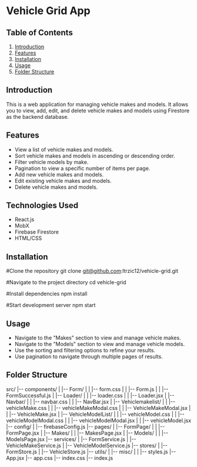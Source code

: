 # Vehicle Grid App

## Table of Contents

1. [Introduction](#introduction)
2. [Features](#features)
3. [Installation](#installation)
4. [Usage](#usage)
5. [Folder Structure](#folder-structure)


## Introduction

This is a web application for managing vehicle makes and models. It allows you to view, add, edit, and delete vehicle makes and models using Firestore as the backend database.

## Features

- View a list of vehicle makes and models.
- Sort vehicle makes and models in ascending or descending order.
- Filter vehicle models by make.
- Pagination to view a specific number of items per page.
- Add new vehicle makes and models.
- Edit existing vehicle makes and models.
- Delete vehicle makes and models.

## Technologies Used

- React.js
- MobX 
- Firebase Firestore
- HTML/CSS


## Installation


#Clone the repository
git clone git@github.com:ltrzic12/vehicle-grid.git

#Navigate to the project directory
cd vehicle-grid

#Install dependencies
npm install

#Start development server
npm start  


## Usage

- Navigate to the "Makes" section to view and manage vehicle makes.
- Navigate to the "Models" section to view and manage vehicle models.
- Use the sorting and filtering options to refine your results.
- Use pagination to navigate through multiple pages of results.

## Folder Structure

src/
|-- components/
|   |-- Form/
|   |   |-- form.css
|   |   |-- Form.js
|   |   |-- FormSuccessful.js
|   |-- Loader/
|   |   |-- loader.css
|   |   |-- Loader.jsx
|   |-- Navbar/
|   |   |-- navbar.css
|   |   |-- NavBar.jsx
|   |-- Vehiclemakelist/
|   |   |-- vehicleMake.css
|   |   |-- vehicleMakeModal.css
|   |   |-- VehicleMakeModal.jsx
|   |   |-- VehicleMake.jsx
|   |-- VehicleModelList/
|   |   |-- vehicleModel.css
|   |   |-- vehicleModelModal.css
|   |   |-- vehicleModelModal.jsx
|   |   |-- vehicleModel.jsx
|-- config/
|   |-- firebaseConfig.js
|-- pages/
|   |-- FormPage/
|   |   |-- FormPage.jsx
|   |-- Makes/
|   |   |-- MakesPage.jsx
|   |-- Models/
|   |   |-- ModelsPage.jsx
|-- services/
|   |-- FormService.js
|   |-- VehicleMakeService.js
|   |-- VehicleModelService.js
|-- stores/
|   |-- FormStore.js
|   |-- VehicleStore.js
|-- utils/
|   |-- misc/
|   |   |-- styles.js
|-- App.jsx
|-- app.css
|-- index.css
|-- index.js
